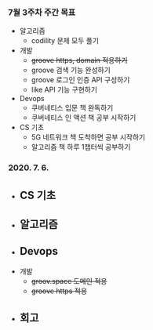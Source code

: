 ### 7월 3주차 주간 목표
- 알고리즘
  - codility 문제 모두 풀기
- 개발
  - ~~groove https, domain 적용하기~~
  - groove 검색 기능 완성하기
  - groove 로그인 인증 API 구성하기
  - like API 기능 구현하기
- Devops
  - 쿠버네티스 입문 책 완독하기
  - 쿠버네티스 인 액션 책 공부 시작하기
- CS 기초
  - 5G 네트워크 책 도착하면 공부 시작하기
  - 알고리즘 책 하루 1챕터씩 공부하기


### 2020. 7. 6.
- CS 기초
  - 
- 알고리즘
  - 
- Devops
  - 
- 개발
  - ~~groov.space 도메인 적용~~
  - ~~groove https 적용~~
- 회고
  - 
